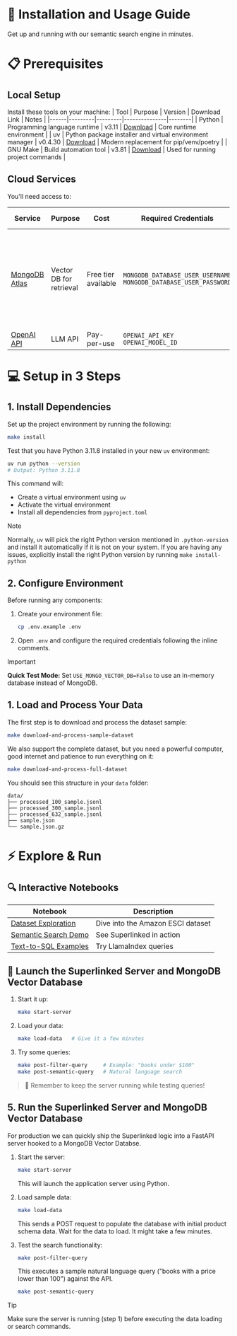 # 🚀 Installation and Usage Guide

Get up and running with our semantic search engine in minutes.

# 📋 Prerequisites

## Local Setup
Install these tools on your machine:
| Tool | Purpose | Version | Download Link | Notes |
|------|---------|---------|---------------|--------|
| Python | Programming language runtime | v3.11 | [Download](https://www.python.org/downloads/) | Core runtime environment |
| uv | Python package installer and virtual environment manager | v0.4.30 | [Download](https://github.com/astral-sh/uv) | Modern replacement for pip/venv/poetry |
| GNU Make | Build automation tool | v3.81 | [Download](https://www.gnu.org/software/make/) | Used for running project commands |

## Cloud Services
You'll need access to:

| Service | Purpose | Cost | Required Credentials | Setup Guide |
|---------|---------|------|---------------------|-------------|
| [MongoDB Atlas](https://www.mongodb.com/products/platform/atlas-database) | Vector DB for retrieval | Free tier available | `MONGODB_DATABASE_USER_USERNAME`<br>`MONGODB_DATABASE_USER_PASSWORD` | 1. [Create a Cluster](https://www.mongodb.com/docs/guides/atlas/cluster/) </br> 2. [Add a Database User](https://www.mongodb.com/docs/guides/atlas/db-user/) </br> 3. [Configure a Network Connection](https://www.mongodb.com/docs/guides/atlas/network-connections/) </br> 4. [Creating the API Key](https://docs.superlinked.com/run-in-production/index-1/mongodb#creating-the-api-key) |
| [OpenAI API](https://openai.com/index/openai-api/) | LLM API | Pay-per-use | `OPENAI_API_KEY`<br>`OPENAI_MODEL_ID` | [Quick Start Guide](https://platform.openai.com/docs/quickstart) |

# 💻 Setup in 3 Steps

## 1. Install Dependencies

Set up the project environment by running the following:
```bash
make install
```
Test that you have Python 3.11.8 installed in your new `uv` environment:
```bash
uv run python --version
# Output: Python 3.11.8
```

This command will:
- Create a virtual environment using `uv`
- Activate the virtual environment
- Install all dependencies from `pyproject.toml`

> [!NOTE]
> Normally, `uv` will pick the right Python version mentioned in `.python-version` and install it automatically if it is not on your system. If you are having any issues, explicitly install the right Python version by running `make install-python`

## 2. Configure Environment

Before running any components:
1. Create your environment file:
   ```bash
   cp .env.example .env
   ```
2. Open `.env` and configure the required credentials following the inline comments.

> [!IMPORTANT]
> **Quick Test Mode:** Set `USE_MONGO_VECTOR_DB=False` to use an in-memory database instead of MongoDB.

## 1. Load and Process Your Data

The first step is to download and process the dataset sample:
```bash
make download-and-process-sample-dataset
```

We also support the complete dataset, but you need a powerful computer, good internet and patience to run everything on it:
```bash
make download-and-process-full-dataset
```

You should see this structure in your `data` folder:
```text
data/
├── processed_100_sample.jsonl
├── processed_300_sample.jsonl
├── processed_632_sample.jsonl
├── sample.json
└── sample.json.gz
```

# ⚡️ Explore & Run

## 🔍 Interactive Notebooks

| Notebook | Description |
|----------|-------------|
| [Dataset Exploration](1_eda.ipynb) | Dive into the Amazon ESCI dataset |
| [Semantic Search Demo](2_tabular_semantic_search_superlinked.ipynb) | See Superlinked in action |
| [Text-to-SQL Examples](3_tabular_semantic_search_text_to_sql.ipynb) | Try LlamaIndex queries |

## 🚀 Launch the Superlinked Server and MongoDB Vector Database

1. Start it up:
   ```bash
   make start-server
   ```

2. Load your data:
   ```bash
   make load-data   # Give it a few minutes
   ```

3. Try some queries:
   ```bash
   make post-filter-query     # Example: "books under $100"
   make post-semantic-query   # Natural language search
   ```

> 🔔 Remember to keep the server running while testing queries!


## 5. Run the Superlinked Server and MongoDB Vector Database

For production we can quickly ship the Superlinked logic into a FastAPI server hooked to a MongoDB Vector Databse.

1. Start the server:
   ```bash
   make start-server
   ```
   This will launch the application server using Python.

2. Load sample data:
   ```bash
   make load-data
   ```
   This sends a POST request to populate the database with initial product schema data. Wait for the data to load. It might take a few minutes.

3. Test the search functionality:
   ```bash
   make post-filter-query
   ```
   This executes a sample natural language query ("books with a price lower than 100") against the API.
   ```bash
   make post-semantic-query
   ```

> [!TIP]
> Make sure the server is running (step 1) before executing the data loading or search commands.